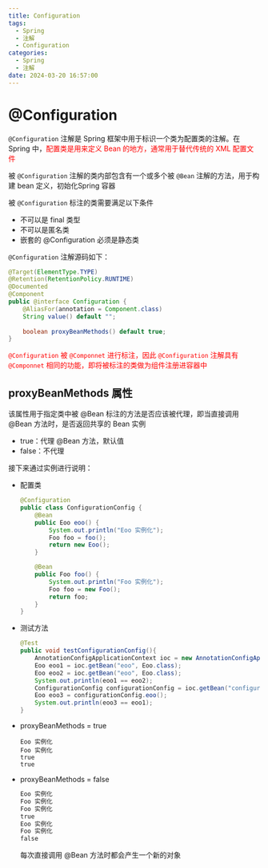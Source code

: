 ```yaml
---
title: Configuration
tags:
  - Spring
  - 注解
  - Configuration
categories:
  - Spring
  - 注解
date: 2024-03-20 16:57:00
---
```


# @Configuration

`@Configuration` 注解是 Spring 框架中用于标识一个类为配置类的注解。在 Spring 中，<font color=red>配置类是用来定义 Bean 的地方，通常用于替代传统的 XML 配置文件</font>

被 `@Configuration` 注解的类内部包含有一个或多个被 `@Bean` 注解的方法，用于构建 bean 定义，初始化Spring 容器

被 `@Configuration` 标注的类需要满足以下条件

- 不可以是 final 类型
- 不可以是匿名类
- 嵌套的 @Configuration 必须是静态类

`@Configuration` 注解源码如下：

```java
@Target(ElementType.TYPE)
@Retention(RetentionPolicy.RUNTIME)
@Documented
@Component
public @interface Configuration {
    @AliasFor(annotation = Component.class)
	String value() default "";
    
    boolean proxyBeanMethods() default true;
}
```

<font color=red>`@Configuration` 被 `@Componnet` 进行标注，因此 `@Configuration` 注解具有 `@Componnet` 相同的功能，即将被标注的类做为组件注册进容器中</font>

## proxyBeanMethods 属性

该属性用于指定类中被 @Bean 标注的方法是否应该被代理，即当直接调用 @Bean 方法时，是否返回共享的 Bean 实例

- true：代理 @Bean 方法，默认值
- false：不代理

接下来通过实例进行说明：

- 配置类

  ```java
  @Configuration
  public class ConfigurationConfig {
      @Bean
      public Eoo eoo() {
          System.out.println("Eoo 实例化");
          Foo foo = foo();
          return new Eoo();
      }
  
      @Bean
      public Foo foo() {
          System.out.println("Foo 实例化");
          Foo foo = new Foo();
          return foo;
      }
  }
  ```

- 测试方法

  ```java
  @Test
  public void testConfigurationConfig(){
      AnnotationConfigApplicationContext ioc = new AnnotationConfigApplicationContext(ConfigurationConfig.class);
      Eoo eoo1 = ioc.getBean("eoo", Eoo.class);
      Eoo eoo2 = ioc.getBean("eoo", Eoo.class);
      System.out.println(eoo1 == eoo2);
      ConfigurationConfig configurationConfig = ioc.getBean("configurationConfig", ConfigurationConfig.class);
      Eoo eoo3 = configurationConfig.eoo();
      System.out.println(eoo3 == eoo1);
  }
  ```

- proxyBeanMethods = true

  ```
  Eoo 实例化
  Foo 实例化
  true
  true
  ```

- proxyBeanMethods = false

  ```xml
  Eoo 实例化
  Foo 实例化
  Foo 实例化
  true
  Eoo 实例化
  Foo 实例化
  false
  ```

  每次直接调用 @Bean 方法时都会产生一个新的对象

